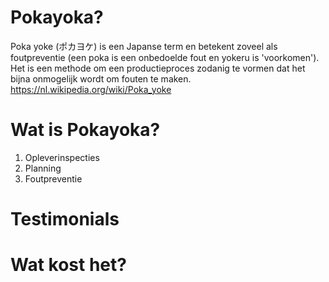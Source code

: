 # Pokayoka?

Poka yoke (ポカヨケ) is een Japanse term en betekent zoveel als foutpreventie (een poka is een onbedoelde fout en yokeru is 'voorkomen'). Het is een methode om een productieproces zodanig te vormen dat het bijna onmogelijk wordt om fouten te maken.
https://nl.wikipedia.org/wiki/Poka_yoke

# Wat is Pokayoka?

1. Opleverinspecties
2. Planning
3. Foutpreventie

# Testimonials

# Wat kost het?

